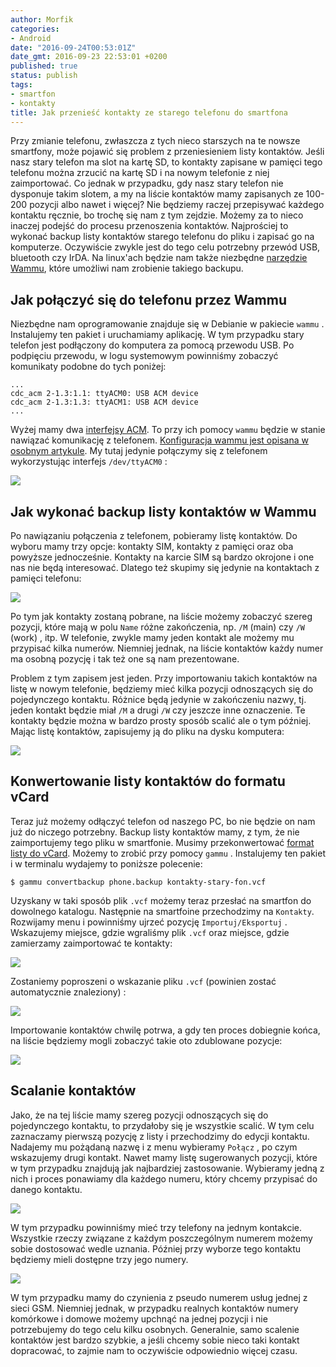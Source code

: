 ```yaml
---
author: Morfik
categories:
- Android
date: "2016-09-24T00:53:01Z"
date_gmt: 2016-09-23 22:53:01 +0200
published: true
status: publish
tags:
- smartfon
- kontakty
title: Jak przenieść kontakty ze starego telefonu do smartfona
---
```


Przy zmianie telefonu, zwłaszcza z tych nieco starszych na te nowsze smartfony, może pojawić się
problem z przeniesieniem listy kontaktów. Jeśli nasz stary telefon ma slot na kartę SD, to kontakty
zapisane w pamięci tego telefonu można zrzucić na kartę SD i na nowym telefonie z niej zaimportować.
Co jednak w przypadku, gdy nasz stary telefon nie dysponuje takim slotem, a my na liście kontaktów
mamy zapisanych ze 100-200 pozycji albo nawet i więcej? Nie będziemy raczej przepisywać każdego
kontaktu ręcznie, bo trochę się nam z tym zejdzie. Możemy za to nieco inaczej podejść do procesu
przenoszenia kontaktów. Najprościej to wykonać backup listy kontaktów starego telefonu do pliku i
zapisać go na komputerze. Oczywiście zwykle jest do tego celu potrzebny przewód USB, bluetooth czy
IrDA. Na linux'ach będzie nam także niezbędne [narzędzie Wammu](), które umożliwi nam zrobienie
takiego backupu.

<!--more-->
## Jak połączyć się do telefonu przez Wammu

Niezbędne nam oprogramowanie znajduje się w Debianie w pakiecie `wammu` . Instalujemy ten pakiet i
uruchamiamy aplikację. W tym przypadku stary telefon jest podłączony do komputera za pomocą przewodu
USB. Po podpięciu przewodu, w logu systemowym powinniśmy zobaczyć komunikaty podobne do tych
poniżej:

    ...
    cdc_acm 2-1.3:1.1: ttyACM0: USB ACM device
    cdc_acm 2-1.3:1.3: ttyACM1: USB ACM device
    ...

Wyżej mamy dwa [interfejsy
ACM](https://rfc1149.net/blog/2013/03/05/what-is-the-difference-between-devttyusbx-and-devttyacmx/).
To przy ich pomocy `wammu` będzie w stanie nawiązać komunikację z telefonem. [Konfiguracja wammu
jest opisana w osobnym artykule](/post/wysylanie-odbieranie-sms-w-wammu/). My tutaj
jedynie połączymy się z telefonem wykorzystując interfejs `/dev/ttyACM0` :

![](/img/2016/09/1.wammu-podlaczenie-stary-telefon-linux.png#big)

## Jak wykonać backup listy kontaktów w Wammu

Po nawiązaniu połączenia z telefonem, pobieramy listę kontaktów. Do wyboru mamy trzy opcje: kontakty
SIM, kontakty z pamięci oraz oba powyższe jednocześnie. Kontakty na karcie SIM są bardzo okrojone i
one nas nie będą interesować. Dlatego też skupimy się jedynie na kontaktach z pamięci telefonu:

![](/img/2016/09/2.wammu-podlaczenie-stary-telefon-linux-backup.png#huge)

Po tym jak kontakty zostaną pobrane, na liście możemy zobaczyć szereg pozycji, które mają w polu
`Name` różne zakończenia, np. `/M` (main) czy `/W` (work) , itp. W telefonie, zwykle mamy jeden
kontakt ale możemy mu przypisać kilka numerów. Niemniej jednak, na liście kontaktów każdy numer ma
osobną pozycję i tak też one są nam prezentowane.

Problem z tym zapisem jest jeden. Przy importowaniu takich kontaktów na listę w nowym telefonie,
będziemy mieć kilka pozycji odnoszących się do pojedynczego kontaktu. Różnice będą jedynie w
zakończeniu nazwy, tj. jeden kontakt będzie miał `/M` a drugi `/W` czy jeszcze inne oznaczenie. Te
kontakty będzie można w bardzo prosty sposób scalić ale o tym później. Mając listę kontaktów,
zapisujemy ją do pliku na dysku komputera:

![](/img/2016/09/3.wammu-podlaczenie-stary-telefon-linux-backup.png#huge)

## Konwertowanie listy kontaktów do formatu vCard

Teraz już możemy odłączyć telefon od naszego PC, bo nie będzie on nam już do niczego potrzebny.
Backup listy kontaktów mamy, z tym, że nie zaimportujemy tego pliku w smartfonie. Musimy
przekonwertować [format listy do vCard](https://pl.wikipedia.org/wiki/VCard). Możemy to zrobić przy
pomocy `gammu` . Instalujemy ten pakiet i w terminalu wydajemy to poniższe polecenie:

    $ gammu convertbackup phone.backup kontakty-stary-fon.vcf

Uzyskany w taki sposób plik `.vcf` możemy teraz przesłać na smartfon do dowolnego katalogu.
Następnie na smartfoine przechodzimy na `Kontakty`. Rozwijamy menu i powinniśmy ujrzeć pozycję
`Importuj/Eksportuj` . Wskazujemy miejsce, gdzie wgraliśmy plik `.vcf` oraz miejsce, gdzie
zamierzamy zaimportować te
kontakty:

![](/img/2016/09/4.importowanie-listy-kontaktow-smartfon.png#huge)

Zostaniemy poproszeni o wskazanie pliku `.vcf` (powinien zostać automatycznie znaleziony) :

![](/img/2016/09/5.importowanie-listy-kontaktow-smartfon.png#huge)

Importowanie kontaktów chwilę potrwa, a gdy ten proces dobiegnie końca, na liście będziemy mogli
zobaczyć takie oto zdublowane pozycje:

![](/img/2016/09/6.importowanie-listy-kontaktow-smartfon.png#medium)

## Scalanie kontaktów

Jako, że na tej liście mamy szereg pozycji odnoszących się do pojedynczego kontaktu, to przydałoby
się je wszystkie scalić. W tym celu zaznaczamy pierwszą pozycję z listy i przechodzimy do edycji
kontaktu. Nadajemy mu pożądaną nazwę i z menu wybieramy `Połącz` , po czym wskazujemy drugi kontakt.
Nawet mamy listę sugerowanych pozycji, które w tym przypadku znajdują jak najbardziej zastosowanie.
Wybieramy jedną z nich i proces ponawiamy dla każdego numeru, który chcemy przypisać do danego
kontaktu.

![](/img/2016/09/7.laczenie-scalanie-kontaktow-smartfon.png#huge)

W tym przypadku powinniśmy mieć trzy telefony na jednym kontakcie. Wszystkie rzeczy związane z
każdym poszczególnym numerem możemy sobie dostosować wedle uznania. Później przy wyborze tego
kontaktu będziemy mieli dostępne trzy jego numery.

![](/img/2016/09/8.laczenie-scalanie-kontaktow-smartfon.png#medium)

W tym przypadku mamy do czynienia z pseudo numerem usług jednej z sieci GSM. Niemniej jednak, w
przypadku realnych kontaktów numery komórkowe i domowe możemy upchnąć na jednej pozycji i nie
potrzebujemy do tego celu kilku osobnych. Generalnie, samo scalenie kontaktów jest bardzo szybkie, a
jeśli chcemy sobie nieco taki kontakt dopracować, to zajmie nam to oczywiście odpowiednio więcej
czasu.
